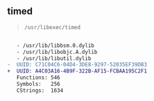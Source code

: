 ## timed

> `/usr/libexec/timed`

```diff

   - /usr/lib/libbsm.0.dylib
   - /usr/lib/libobjc.A.dylib
   - /usr/lib/libutil.dylib
-  UUID: C71C04C6-04D4-3DE8-9297-52035EF39DB3
+  UUID: A4C03A16-4B9F-322B-AF15-FCBAA195C2F1
   Functions: 546
   Symbols:   256
   CStrings:  1634

```
